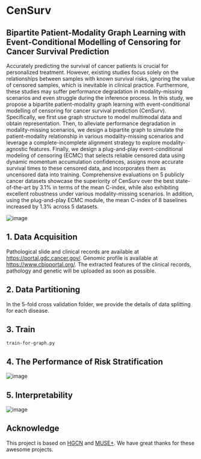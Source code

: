 # CenSurv
## Bipartite Patient-Modality Graph Learning with Event-Conditional Modelling of Censoring for Cancer Survival Prediction
Accurately predicting the survival of cancer patients is crucial for personalized treatment. However, existing studies focus solely on the relationships between samples with known survival risks, ignoring the value of censored samples, which is inevitable in clinical practice. Furthermore, these studies may suffer performance degradation in modality-missing scenarios and even struggle during the inference process. In this study, we propose a bipartite patient-modality graph learning with event-conditional modelling of censoring for cancer survival prediction (CenSurv). Specifically, we first use graph structure to model multimodal data and obtain representation. Then, to alleviate performance degradation in modality-missing scenarios, we design a bipartite graph to simulate the patient-modality relationship in various modality-missing scenarios and leverage a complete-incomplete alignment strategy to explore modality-agnostic features. Finally, we design a plug-and-play event-conditional modeling of censoring (ECMC) that selects reliable censored data using dynamic momentum accumulation confidences, assigns more accurate survival times to these censored data, and incorporates them as uncensored data into training. Comprehensive evaluations on 5 publicly cancer datasets showcase the superiority of CenSurv over the best state-of-the-art by 3.1% in terms of the mean C-index, while also exhibiting excellent robustness under various modality-missing scenarios. In addition, using the plug-and-play ECMC module, the mean C-index of 8 baselines increased by 1.3% across 5 datasets.

![image](https://github.com/user-attachments/assets/d021d1a1-493c-411e-b918-d4ff1d8cc98e)

## 1. Data Acquisition
Pathological slide and clinical records are available at https://portal.gdc.cancer.gov/. Genomic profile is available at https://www.cbioportal.org/.
The extracted features of the clinical records, pathology and genetic will be uploaded as soon as possible.

## 2. Data Partitioning
In the 5-fold cross validation folder, we provide the details of data splitting for each disease.

## 3. Train
```
train-for-graph.py
```

## 4. The Performance of Risk Stratification
![image](https://github.com/user-attachments/assets/3c674b30-7d8b-436b-8833-c9c2b71f7c08)


## 5. Interpretability 
![image](https://github.com/user-attachments/assets/8438026e-7c6e-466c-8da0-2245690954cf)

## Acknowledge
This project is based on [HGCN](https://github.com/lin-lcx/HGCN) and [MUSE+](https://github.com/zzachw/MUSE). We have great thanks for these awesome projects.



